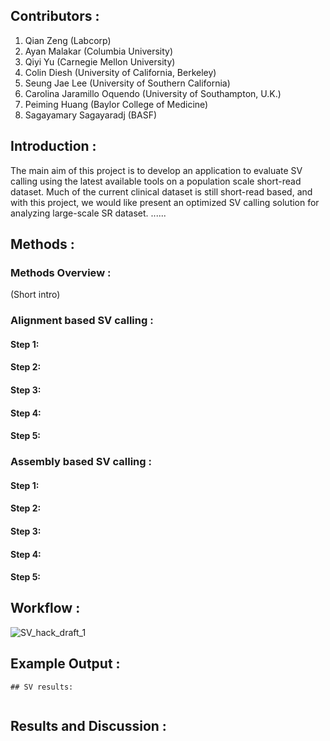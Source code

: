 ## Contributors :
1. Qian Zeng (Labcorp)
2. Ayan Malakar (Columbia University)
3. Qiyi Yu (Carnegie Mellon University)
4. Colin Diesh (University of California, Berkeley)
5. Seung Jae Lee (University of Southern California)
6. Carolina Jaramillo Oquendo (University of Southampton, U.K.)
7. Peiming Huang (Baylor College of Medicine)
8. Sagayamary Sagayaradj (BASF)

## Introduction :
The main aim of this project is to develop an application to evaluate SV calling using the latest available tools on a population scale short-read dataset.
Much of the current clinical dataset is still short-read based, and with this project, we would like present an optimized SV calling solution for analyzing large-scale SR dataset.
......

## Methods :
### Methods Overview :
(Short intro)

### Alignment based SV calling :
#### Step 1:
#### Step 2:
#### Step 3:
#### Step 4:
#### Step 5:

### Assembly based SV calling :
#### Step 1:
#### Step 2:
#### Step 3:
#### Step 4:
#### Step 5:

## Workflow :

![SV_hack_draft_1](https://github.com/collaborativebioinformatics/SVHack_assemblyvmapping/assets/22775490/0c687795-7359-4f40-9d62-53d1dd4c1a86)

## Example Output :

```
## SV results:


```

## Results and Discussion :

